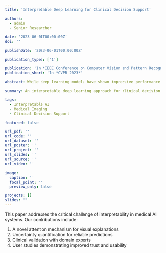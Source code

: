```yaml
---
title: 'Interpretable Deep Learning for Clinical Decision Support'

authors:
  - admin
  - Senior Researcher

date: '2023-06-01T00:00:00Z'
doi: ''

publishDate: '2023-06-01T00:00:00Z'

publication_types: ['1']

publication: 'In *IEEE Conference on Computer Vision and Pattern Recognition (CVPR)*'
publication_short: 'In *CVPR 2023*'

abstract: While deep learning models have shown impressive performance in medical image analysis, their lack of interpretability limits their clinical adoption. This work presents a novel approach to make deep learning models more interpretable and trustworthy for clinical decision support. We introduce attention-based visualization techniques and uncertainty quantification methods that provide clinicians with meaningful insights into model predictions.

summary: An interpretable deep learning approach for clinical decision support systems.

tags:
  - Interpretable AI
  - Medical Imaging
  - Clinical Decision Support

featured: false

url_pdf: ''
url_code: ''
url_dataset: ''
url_poster: ''
url_project: ''
url_slides: ''
url_source: ''
url_video: ''

image:
  caption: ''
  focal_point: ''
  preview_only: false

projects: []
slides: ""
---
```


This paper addresses the critical challenge of interpretability in medical AI systems. Our contributions include:

1. A novel attention mechanism for visual explanations
2. Uncertainty quantification for reliable predictions
3. Clinical validation with domain experts
4. User studies demonstrating improved trust and usability
